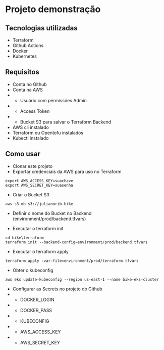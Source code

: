 # Projeto demonstração 

## Tecnologias utilizadas

- Terraform
- Github Actions
- Docker
- Kubernetes

## Requisitos

- Conta no Github
- Conta na AWS
- - Usuário com permissões Admin
- - Access Token 
- - Bucket S3 para salvar o Terraform Backend
- AWS cli instalado
- Terraform ou Opentofu instalados
- Kubectl instalado


## Como usar

- Clonar este projeto
- Exportar credenciais da AWS para uso no Terraform
```
export AWS_ACCESS_KEY=suachave
export AWS_SECRET_KEY=suasenha
```

- Criar o Bucket S3
```
aws s3 mb s3://julianorib-bike
```
- Definir o nome do Bucket no Backend (environment/prod/backend.tfvars)

- Executar o terraform init
```
cd bike\terraform
terraform init --backend-config=environment/prod/backend.tfvars
``` 

- Executar o terraform apply
```
terraform apply -var-file=environment/prod/terraform.tfvars
```

- Obter o kubeconfig
```
aws eks update-kubeconfig --region us-east-1 --name bike-eks-cluster
```


- Configurar as Secrets no projeto do Github
- - DOCKER_LOGIN
- - DOCKER_PASS
- - KUBECONFIG
- - AWS_ACCESS_KEY
- - AWS_SECRET_KEY

